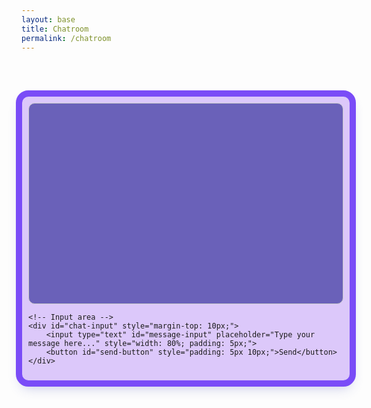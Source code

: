 ```yaml
---
layout: base
title: Chatroom
permalink: /chatroom
---
```


<style>
    /* General Font Import */
    @import url('https://fonts.googleapis.com/css2?family=Poppins:wght@400;600&display=swap');

    /* Chatroom Container */
    #chatroom-container {
        width: 100%; /* Wider container */
        margin: auto;
        padding: 10px;
        background:rgb(220, 200, 250); 
        border: 0.5px solid rgb(220, 200, 250); 
        border-radius: 10px;
        box-shadow: 0 10px 20px rgba(58, 68, 177, 0.3); /* Soft shadow */
        font-family: 'Poppins', sans-serif;
        position: relative;
        z-index: 1;
    }

    /* Thicker Purple Outer Border */
    #chatroom-container::before {
        content: '';
        position: absolute;
        top: -10px;
        left: -10px;
        right: -10px;
        bottom: -10px;
        border-radius: 20px;
        border: 10px solid #7a4cf7; /* Thicker purple outer border */
        z-index: -1;
    }

    /* Chat Display */
    #chat-display {
        border: 2px solid #3e3e9e; /* Deep blue border */
        border-radius: 10px;
        padding: 15px;
        height: 300px;
        overflow-y: scroll;
        background: #6a61b9; /* Subtle background color */
        color: #ffffff; /* White text for readability */
        font-size: 16px; /* Bigger font size */
        line-height: 1.5;
    }

    /* Individual Messages */
    #chat-display div {
        margin-bottom: 12px;
        padding: 10px;
        background: #7a4cf7; /* Light purple background for messages */
        color: #ffffff; /* White text for contrast */
        border-radius: 8px;
        word-wrap: break-word;
        font-size: 16px; /* Larger font for message text */
    }

    /* Chat Input Container */
    #chat-input {
        margin-top: 15px;
        display: flex;
        justify-content: space-between;
        align-items: center;
    }

    /* Message Input */
    #message-input {
        width: 80%;
        padding: 12px;
        border: 2px solid #7a4cf7; /* Light purple border */
        border-radius: 10px;
        outline: none;
        background: #3e3e9e; /* Deep blue background */
        color: #ffffff; /* White text */
        font-size: 16px; /* Bigger font size */
        font-family: 'Poppins', sans-serif;
        transition: border-color 0.3s;
    }

    #message-input:focus {
        border-color: #5c51e1; /* Highlight border on focus */
    }

    /* Send Button */
    #send-button {
        padding: 12px 25px;
        border: none;
        border-radius: 10px;
        background: #5c51e1; /* Medium blue button */
        color: #ffffff; /* White text */
        font-size: 16px; /* Bigger font size */
        font-weight: bold;
        font-family: 'Poppins', sans-serif;
        cursor: pointer;
        transition: background-color 0.3s, transform 0.2s;
    }

    #send-button:hover {
        background: #7a4cf7; /* Light purple on hover */
        transform: scale(1.05);
    }

    /* Scrollbar Styling */
    #chat-display::-webkit-scrollbar {
        width: 8px; /* Thinner scrollbar */
    }

    #chat-display::-webkit-scrollbar-thumb {
        background: #5c51e1; /* Lighter blue for scrollbar thumb */
        border-radius: 5px;
    }

    #chat-display::-webkit-scrollbar-track {
        background: #6a61b9; /* Match chat display background */
    }

    /* Title Style */
    #chat-title {
        font-size: 30px;
        font-weight: 600;
        color: #ffffff; /* White title color */
        text-align: center;
        margin-bottom: 20px;
        opacity: 0;
        animation: fadeInScale 1.5s forwards; /* Fade-in and scale effect */
    }

    /* Fade-in and scale effect */
    @keyframes fadeInScale {
        0% {
            opacity: 0;
            transform: scale(0.8);
        }
        100% {
            opacity: 1;
            transform: scale(1);
        }
    }
</style>


<div id="chat-title">Chatroom</div>
<div id="chatroom-container">
    <!-- Chat display area -->
    <div id="chat-display" style="border: 1px solid #ccc; padding: 10px; height: 300px; overflow-y: scroll;">
        <!-- Messages will be dynamically added here -->
    </div>

    <!-- Input area -->
    <div id="chat-input" style="margin-top: 10px;">
        <input type="text" id="message-input" placeholder="Type your message here..." style="width: 80%; padding: 5px;">
        <button id="send-button" style="padding: 5px 10px;">Send</button>
    </div>
</div>

<script type="module">
import { pythonURI, fetchOptions } from './assets/js/api/config.js';

document.addEventListener('DOMContentLoaded', () => {
    const chatDisplay = document.getElementById('chat-display');
    const messageInput = document.getElementById('message-input');
    const sendButton = document.getElementById('send-button');

    // Function to fetch and display messages
    async function fetchMessages() {
        try {
            const response = await fetch(`${pythonURI}/api/chatroom/get_messages`, fetchOptions);
            if (!response.ok) throw new Error('Failed to fetch messages');
            const messages = await response.json();

            // Clear chat display and append messages
            chatDisplay.innerHTML = '';
            messages.forEach(msg => {
                const messageDiv = document.createElement('div');
                messageDiv.textContent = `${msg.username}: ${msg.message}`;
                chatDisplay.appendChild(messageDiv);
            });

            // Scroll to the bottom of the chat display
            chatDisplay.scrollTop = chatDisplay.scrollHeight;
        } catch (err) {
            console.error('Error fetching messages:', err);
        }
    }

    // Function to send a message
    async function sendMessage() {
        const message = messageInput.value.trim();
        const username = localStorage.getItem('username');

        if (!username || username === 'false') {
            alert('You must be logged in to send a message.');
            return;
        }

        if (!message) {
            alert('Message cannot be empty.');
            return;
        }

        try {
            const response = await fetch(`${pythonURI}/api/chatroom/send_message`, {
                ...fetchOptions,
                method: 'POST',
                body: JSON.stringify({ username, message })
            });

            if (!response.ok) throw new Error('Failed to send message');
            messageInput.value = '';
            fetchMessages(); // Refresh messages after sending
        } catch (err) {
            console.error('Error sending message:', err);
        }
    }

    // Event listener for send button
    sendButton.addEventListener('click', sendMessage);

    // Event listener for Enter key
    messageInput.addEventListener('keydown', (event) => {
        if (event.key === 'Enter') {
            sendMessage();
        }
    });

    // Fetch messages every 2 seconds
    setInterval(fetchMessages, 2000);

    // Initial fetch
    fetchMessages();
});
</script>
